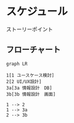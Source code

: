 # スケジュール
ストーリーポイント

## フローチャート
```mermaid
graph LR

1[1 ユースケース検討]
2[2 UI/UX設計]
3a[3a 情報設計　DB]
3b[3b 情報設計　画面]

1 --> 2
1 --> 3a
2 --> 3b

```